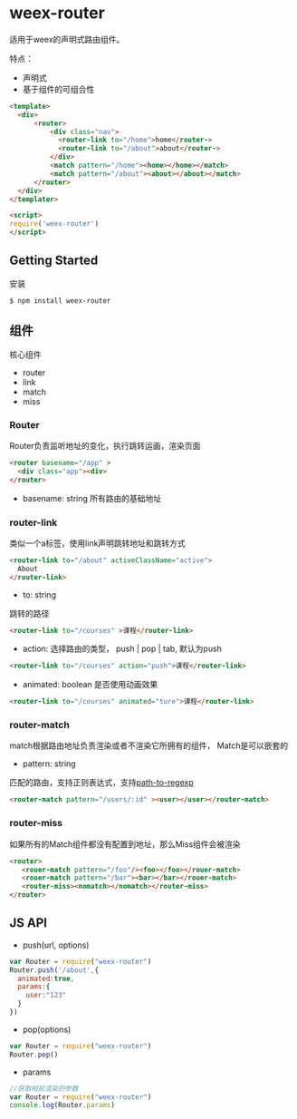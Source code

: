 # weex-router

适用于weex的声明式路由组件。

特点：

* 声明式
* 基于组件的可组合性


```html
<template>
  <div>
      <router>
          <div class="nav">
            <router-link to="/home">home</router->
            <router-link to="/about">about</router->
          </div>
          <match pattern="/home"><home></home></match>
          <match pattern="/about"><about></about></match>
      </router>
  </div>
</templater>

<script>
require('weex-router')
</script>
```


## Getting Started

安装

```
$ npm install weex-router
```

## 组件

核心组件

* router
* link
* match
* miss


### Router

Router负责监听地址的变化，执行跳转运画，渲染页面

```html
<router basename="/app" >
  <div class="app"><div>
</router>
```

- basename: string 所有路由的基础地址


### router-link
类似一个a标签，使用link声明跳转地址和跳转方式

```html
<router-link to="/about" activeClassName="active">
  About
</router-link>
```


- to: string 

跳转的路径

```html
<router-link to="/courses" >课程</router-link>
```



- action: 选择路由的类型， push | pop | tab, 默认为push

```html
<router-link to="/courses" action="push">课程</router-link>
```

- animated: boolean 是否使用动画效果

```html
<router-link to="/courses" animated="ture">课程</router-link>
```


### router-match

match根据路由地址负责渲染或者不渲染它所拥有的组件， Match是可以嵌套的


- pattern: string

匹配的路由，支持正则表达式，支持[path-to-regexp](https://www.npmjs.com/package/path-to-regexp)

```html
<router-match pattern="/users/:id" ><user></user></router-match>
```


### router-miss

如果所有的Match组件都没有配置到地址，那么Miss组件会被渲染

```html
<router>
   <rouer-match pattern="/foo"/><foo></foo></rouer-match>
   <rouer-match pattern="/bar"><bar></bar></rouer-match>
   <router-miss><nomatch></nomatch></router-miss>
</router>
```



## JS API

 - push(url, options)

```javascript
var Router = require("weex-router")
Router.push('/about',{
  animated:true,
  params:{
    user:"123"
  }
})
```

- pop(options)

```javascript
var Router = require("weex-router")
Router.pop()
```




- params

```javascript
//获取相前渲染的参数
var Router = require("weex-router")
console.log(Router.params)

```


